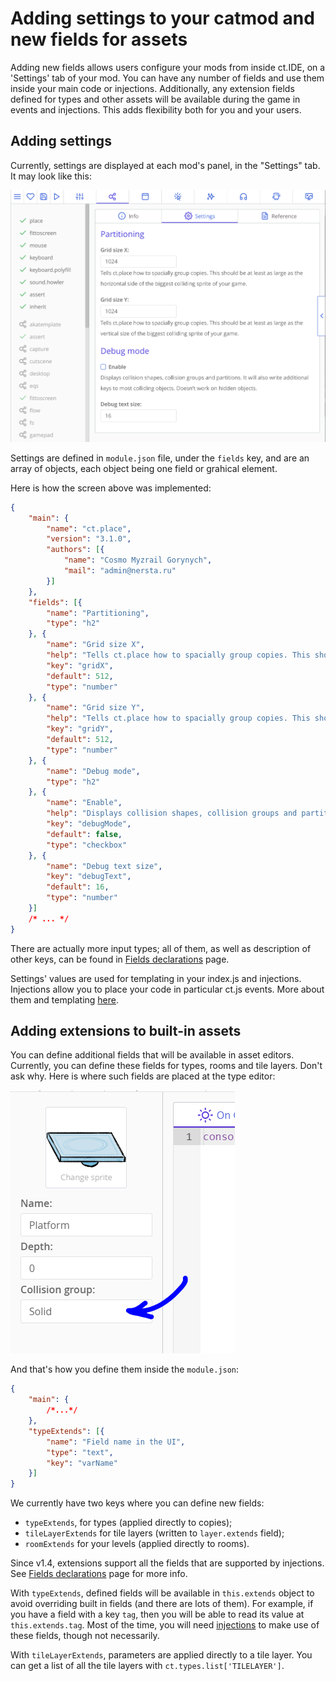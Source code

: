 # Adding settings to your catmod and new fields for assets

Adding new fields allows users configure your mods from inside ct.IDE, on a 'Settings' tab of your mod. You can have any number of fields and use them inside your main code or injections. Additionally, any extension fields defined for types and other assets will be available during the game in events and injections. This adds flexibility both for you and your users.

## Adding settings

Currently, settings are displayed at each mod's panel, in the "Settings" tab. It may look like this:

![ct.place settings as an example of moddable settings sections in ct.js](./images/catmodsSettingsExample.png)

Settings are defined in `module.json` file, under the `fields` key, and are an array of objects, each object being one field or grahical element.

Here is how the screen above was implemented:

```json Example from default ct.plae module
{
    "main": {
        "name": "ct.place",
        "version": "3.1.0",
        "authors": [{
            "name": "Cosmo Myzrail Gorynych",
            "mail": "admin@nersta.ru"
        }]
    },
    "fields": [{
        "name": "Partitioning",
        "type": "h2"
    }, {
        "name": "Grid size X",
        "help": "Tells ct.place how to spacially group copies. This should be at least as large as the horizontal side of the biggest colliding sprite of your game.",
        "key": "gridX",
        "default": 512,
        "type": "number"
    }, {
        "name": "Grid size Y",
        "help": "Tells ct.place how to spacially group copies. This should be at least as large as the vertical size of the biggest colliding sprite of your game.",
        "key": "gridY",
        "default": 512,
        "type": "number"
    }, {
        "name": "Debug mode",
        "type": "h2"
    }, {
        "name": "Enable",
        "help": "Displays collision shapes, collision groups and partitions. It will also write additional keys to most colliding objects. Doesn't work on hidden objects.",
        "key": "debugMode",
        "default": false,
        "type": "checkbox"
    }, {
        "name": "Debug text size",
        "key": "debugText",
        "default": 16,
        "type": "number"
    }]
    /* ... */
}
```

There are actually more input types; all of them, as well as description of other keys, can be found in [Fields declarations](modding-fields-declaration.html) page.

Settings' values are used for templating in your index.js and injections. Injections allow you to place your code in particular ct.js events. More about them and templating [here](modding-events-and-injections.html).

## Adding extensions to built-in assets

You can define additional fields that will be available in asset editors. Currently, you can define these fields for types, rooms and tile layers. Don't ask why. Here is where such fields are placed at the type editor:

![](./images/modsFields.png)

And that's how you define them inside the `module.json`:

```json
{
    "main": {
        /*...*/
    },
    "typeExtends": [{
        "name": "Field name in the UI",
        "type": "text",
        "key": "varName"
    }]
}
```

We currently have two keys where you can define new fields:

* `typeExtends`, for types (applied directly to copies);
* `tileLayerExtends` for tile layers (written to `layer.extends` field);
* `roomExtends` for your levels (applied directly to rooms).

Since v1.4, extensions support all the fields that are supported by injections. See [Fields declarations](modding-fields-declaration.html) page for more info.

With `typeExtends`, defined fields will be available in `this.extends` object to avoid overriding built in fields (and there are lots of them). For example, if you have a field with a key `tag`, then you will be able to read its value at `this.extends.tag`. Most of the time, you will need [injections](modding-events-and-injections.html) to make use of these fields, though not necessarily.

With `tileLayerExtends`, parameters are applied directly to a tile layer. You can get a list of all the tile layers with `ct.types.list['TILELAYER']`.